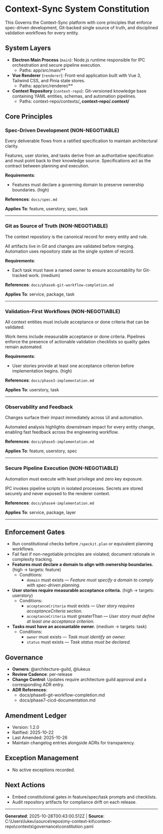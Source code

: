 # Context-Sync System Constitution
<!-- Constitution ID: CONST-CTX-SYNC -->

This Governs the Context-Sync platform with core principles that enforce spec-driven development,
Git-backed single source of truth, and disciplined validation workflows for every entity.


## System Layers
- **Electron Main Process** (`main`): Node.js runtime responsible for IPC orchestration and secure pipeline execution.
	- Paths: app/src/main/**
- **Vue Renderer** (`renderer`): Front-end application built with Vue 3, Tailwind CSS, and Pinia state stores.
	- Paths: app/src/renderer/**
- **Context Repository** (`context-repo`): Git-versioned knowledge base containing YAML entities, schemas, and automation pipelines.
	- Paths: context-repo/contexts/**, context-repo/.context/**

## Core Principles
### Spec-Driven Development (NON-NEGOTIABLE)
<!-- ID: spec-driven-development | Position: 0 -->
Every deliverable flows from a ratified specification to maintain architectural clarity.

Features, user stories, and tasks derive from an authoritative specification and must point back to
their knowledge source. Specifications act as the contract between planning and execution.


**Requirements**:
- Features must declare a governing domain to preserve ownership boundaries. (high)

**References**: `docs/spec.md`

**Applies To**: feature, userstory, spec, task

---
### Git as Source of Truth (NON-NEGOTIABLE)
<!-- ID: git-single-source-of-truth | Position: 1 -->
The context repository is the canonical record for every entity and rule.

All artifacts live in Git and changes are validated before merging. Automation uses repository state
as the single system of record.


**Requirements**:
- Each task must have a named owner to ensure accountability for Git-tracked work. (medium)

**References**: `docs/phase6-git-workflow-completion.md`

**Applies To**: service, package, task

---
### Validation-First Workflows (NON-NEGOTIABLE)
<!-- ID: validation-first | Position: 2 -->
All context entities must include acceptance or done criteria that can be validated.

Work items include measurable acceptance or done criteria. Pipelines enforce the presence of
actionable validation checklists so quality gates remain automated.


**Requirements**:
- User stories provide at least one acceptance criterion before implementation begins. (high)

**References**: `docs/phase3-implementation.md`

**Applies To**: userstory, task

---
### Observability and Feedback
<!-- ID: observability-and-feedback | Position: 3 -->
Changes surface their impact immediately across UI and automation.

Automated analysis highlights downstream impact for every entity change, enabling fast feedback across
the engineering workflow.



**References**: `docs/phase5-implementation.md`

**Applies To**: feature, userstory, spec

---
### Secure Pipeline Execution (NON-NEGOTIABLE)
<!-- ID: secure-pipeline-execution | Position: 4 -->
Automation must execute with least privilege and zero key exposure.

IPC invokes pipeline scripts in isolated processes. Secrets are stored securely and never exposed to
the renderer context.



**References**: `docs/phase4-implementation.md`

**Applies To**: service, package, layer

---

## Enforcement Gates
- Run constitutional checks before `/speckit.plan` or equivalent planning workflows.
- Fail fast if non-negotiable principles are violated; document rationale in complexity tracking.
- **Features must declare a domain to align with ownership boundaries.** (high → targets: feature)
	- Conditions:
		- `domain` must exists — _Feature must specify a domain to comply with spec-driven planning._
- **User stories require measurable acceptance criteria.** (high → targets: userstory)
	- Conditions:
		- `acceptanceCriteria` must exists — _User story requires acceptanceCriteria section._
		- `acceptanceCriteria` must greaterThan — _User story must define at least one acceptance criterion._
- **Tasks must have an accountable owner.** (medium → targets: task)
	- Conditions:
		- `owner` must exists — _Task must identify an owner._
		- `status` must exists — _Task status must be declared._

## Governance
- **Owners**: @architecture-guild, @lukeus
- **Review Cadence**: per-release
- **Change Control**: Updates require architecture guild approval and a corresponding ADR entry.
- **ADR References**:
	- docs/phase6-git-workflow-completion.md
	- docs/phase7-cicd-documentation.md

## Amendment Ledger
- Version: 1.2.0
- Ratified: 2025-10-22
- Last Amended: 2025-10-26
- Maintain changelog entries alongside ADRs for transparency.

## Exception Management
- No active exceptions recorded.

## Next Actions
- Embed constitutional gates in feature/spec/task prompts and checklists.
- Audit repository artifacts for compliance drift on each release.

---

**Generated**: 2025-10-28T00:43:00.512Z | **Source**: C:\Users\lukeu\source\repos\my-context-kit\context-repo\contexts\governance\constitution.yaml

